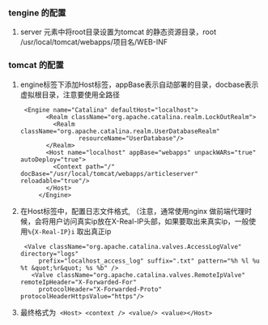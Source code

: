 ### tengine 的配置
1. server 元素中将root目录设置为tomcat 的静态资源目录，root /usr/local/tomcat/webapps/项目名/WEB-INF

### tomcat 的配置
1. engine标签下添加Host标签，appBase表示自动部署的目录，docbase表示虚拟根目录，注意要使用全路径

        <Engine name="Catalina" defaultHost="localhost">
              <Realm className="org.apache.catalina.realm.LockOutRealm">
                <Realm className="org.apache.catalina.realm.UserDatabaseRealm"
                       resourceName="UserDatabase"/>
              </Realm>
              <Host name="localhost" appBase="webapps" unpackWARs="true" autoDeploy="true">
                <Context path="/" docBase="/usr/local/tomcat/webapps/articleserver" reloadable="true"/>
              </Host>
            </Engine>

2. 在Host标签中，配置日志文件格式, （注意，通常使用nginx 做前端代理时候，会将用户访问真实ip放在X-Real-IP头部，如果要取出来真实ip，一般使用`%{X-Real-IP}i` 取出真正ip

        <Valve className="org.apache.catalina.valves.AccessLogValve" directory="logs"
            prefix="localhost_access_log" suffix=".txt" pattern="%h %l %u %t &quot;%r&quot; %s %b" />
          <Valve className="org.apache.catalina.valves.RemoteIpValve" remoteIpHeader="X-Forwarded-For"
            protocolHeader="X-Forwarded-Proto" protocolHeaderHttpsValue="https"/>
            
 3. 最终格式为  `<Host> <context /> <value/> <value></Host>`
